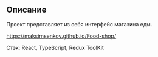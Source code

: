 ## Описание

Проект представляет из себя интерфейс магазина еды.

https://maksimsenkov.github.io/Food-shop/

Стэк: React, TypeScript, Redux ToolKit

